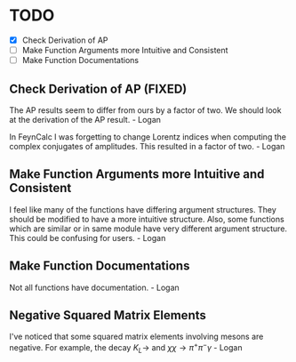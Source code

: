 TODO
====

- [x] Check Derivation of AP
- [ ] Make Function Arguments more Intuitive and Consistent
- [ ] Make Function Documentations

Check Derivation of AP (FIXED)
------------------------------

The AP results seem to differ from ours by a factor of two. We should look at
the derivation of the AP result. - Logan

In FeynCalc I was forgetting to change Lorentz indices when computing the
complex conjugates of amplitudes. This resulted in a factor of two. - Logan

Make Function Arguments more Intuitive and Consistent
-----------------------------------------------------

I feel like many of the functions have differing argument structures. They should be modified to have a more intuitive structure. Also, some functions which are similar or in same module have very different argument structure. This could be confusing for users. - Logan

Make Function Documentations
----------------------------

Not all functions have documentation. - Logan


Negative Squared Matrix Elements
--------------------------------
I've noticed that some squared matrix elements involving mesons are negative.
For example, the decay $K_{L}\to$ and $\chi\chi\to\pi^{+}\pi^{-}\gamma$ - Logan
